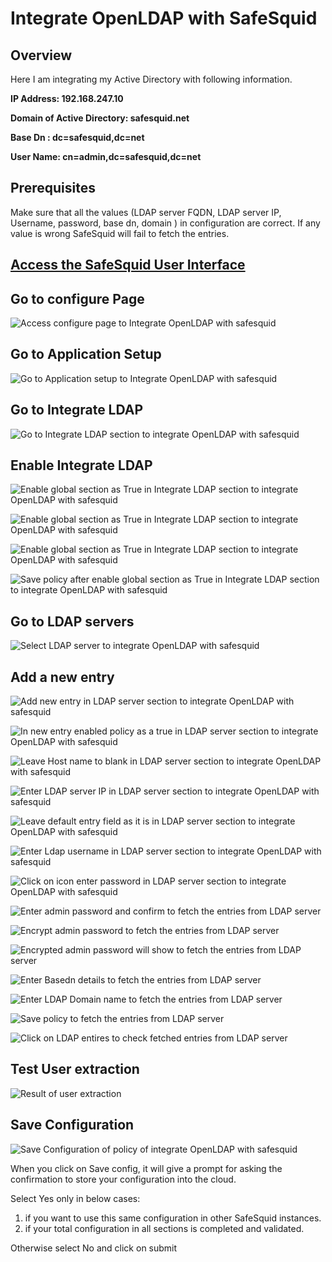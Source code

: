 # Integrate OpenLDAP with SafeSquid

## Overview
Here I am integrating my Active Directory with following information.

**IP Address: 192.168.247.10**

**Domain of Active Directory: safesquid.net**

**Base Dn : dc=safesquid,dc=net**

**User Name: cn=admin,dc=safesquid,dc=net**


## Prerequisites
Make sure that all the values (LDAP server FQDN, LDAP server IP, Username, password, base dn, domain ) in configuration are correct. If any value is wrong SafeSquid will fail to fetch the entries.

## [Access the SafeSquid User Interface](/docs/08-SafeSquid%20Interface/Accessing%20the%20SafeSquid%20Interface.md)

## Go to configure Page
![Access configure page to Integrate OpenLDAP with safesquid](/img/How_To/Integrate_OpenLDAP_With_SafeSquid/image1.webp)

## Go to Application Setup
![Go to Application setup to Integrate OpenLDAP with safesquid](/img/How_To/Integrate_OpenLDAP_With_SafeSquid/image2.webp)

## Go to Integrate LDAP
![Go to Integrate LDAP section to integrate OpenLDAP with safesquid](/img/How_To/Integrate_OpenLDAP_With_SafeSquid/image3.webp)

## Enable Integrate LDAP 
![Enable global section as True in Integrate LDAP section to integrate OpenLDAP with safesquid](/img/How_To/Integrate_OpenLDAP_With_SafeSquid/image4.webp)

![Enable global section as True in Integrate LDAP section to integrate OpenLDAP with safesquid](/img/How_To/Integrate_OpenLDAP_With_SafeSquid/image5.webp)

![Enable global section as True in Integrate LDAP section to integrate OpenLDAP with safesquid](/img/How_To/Integrate_OpenLDAP_With_SafeSquid/image6.webp)

![Save policy after enable global section as True in Integrate LDAP section to integrate OpenLDAP with safesquid](/img/How_To/Integrate_OpenLDAP_With_SafeSquid/image7.webp)

## Go to LDAP servers
![Select LDAP server to integrate OpenLDAP with safesquid](/img/How_To/Integrate_OpenLDAP_With_SafeSquid/image8.webp)

##  Add a new entry
![Add new entry in LDAP server section to integrate OpenLDAP with safesquid](/img/How_To/Integrate_OpenLDAP_With_SafeSquid/image9.webp)

![In new entry enabled policy as a true in LDAP server section to integrate OpenLDAP with safesquid](/img/How_To/Integrate_OpenLDAP_With_SafeSquid/image10.webp)

![Leave Host name to blank in LDAP server section to integrate OpenLDAP with safesquid](/img/How_To/Integrate_OpenLDAP_With_SafeSquid/image11.webp)

![Enter LDAP server IP in LDAP server section to integrate OpenLDAP with safesquid](/img/How_To/Integrate_OpenLDAP_With_SafeSquid/image12.webp)

![Leave default entry field as it is in LDAP server section to integrate OpenLDAP with safesquid](/img/How_To/Integrate_OpenLDAP_With_SafeSquid/image13.webp)

![Enter Ldap username in LDAP server section to integrate OpenLDAP with safesquid](/img/How_To/Integrate_OpenLDAP_With_SafeSquid/image14.webp)

![Click on icon enter password in LDAP server section to integrate OpenLDAP with safesquid](/img/How_To/Integrate_OpenLDAP_With_SafeSquid/image15.webp)

![Enter admin password and confirm to fetch the entries from LDAP server](/img/How_To/Integrate_OpenLDAP_With_SafeSquid/image16.webp)

![Encrypt admin password to fetch the entries from LDAP server](/img/How_To/Integrate_OpenLDAP_With_SafeSquid/image17.webp)

![Encrypted admin password will show to fetch the entries from LDAP server](/img/How_To/Integrate_OpenLDAP_With_SafeSquid/image18.webp)

![Enter Basedn details to fetch the entries from LDAP server](/img/How_To/Integrate_OpenLDAP_With_SafeSquid/image19.webp)

![Enter LDAP Domain name to fetch the entries from LDAP server](/img/How_To/Integrate_OpenLDAP_With_SafeSquid/image20.webp)

![Save policy to fetch the entries from LDAP server](/img/How_To/Integrate_OpenLDAP_With_SafeSquid/image21.webp)

![Click on LDAP entires to check fetched entries from LDAP server](/img/How_To/Integrate_OpenLDAP_With_SafeSquid/image22.webp)

## Test User extraction 
![Result of user extraction ](/img/How_To/Integrate_OpenLDAP_With_SafeSquid/image23.webp)

## Save Configuration 
![Save Configuration of policy of integrate OpenLDAP with safesquid](/img/How_To/Integrate_OpenLDAP_With_SafeSquid/image24.webp)

When you click on Save config, it will give a prompt for asking the confirmation to store your configuration into the cloud.

Select Yes only in below cases:

1. if you want to use this same configuration in other SafeSquid instances.
2. if your total configuration in all sections is completed and validated.

Otherwise select No and click on submit

